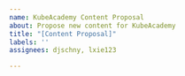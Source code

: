```yaml
---
name: KubeAcademy Content Proposal
about: Propose new content for KubeAcademy
title: "[Content Proposal]"
labels: ''
assignees: djschny, lxie123

---
```



